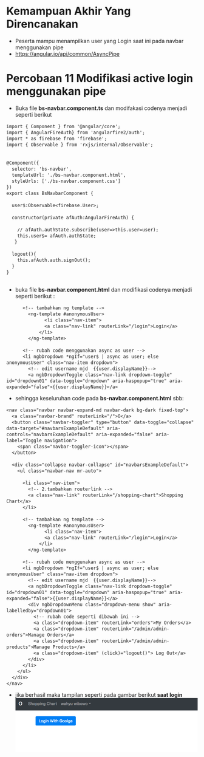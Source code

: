 # Kemampuan Akhir Yang Direncanakan

- Peserta mampu menampilkan user yang Login saat ini pada navbar menggunakan pipe
- https://angular.io/api/common/AsyncPipe 

# Percobaan 11 Modifikasi active login menggunakan pipe

- Buka file **bs-navbar.component.ts** dan modifakasi codenya menjadi seperti berikut

```
import { Component } from '@angular/core';
import { AngularFireAuth} from 'angularfire2/auth';
import * as firebase from 'firebase';
import { Observable } from 'rxjs/internal/Observable';


@Component({
  selector: 'bs-navbar',
  templateUrl: './bs-navbar.component.html',
  styleUrls: ['./bs-navbar.component.css']
})
export class BsNavbarComponent {

  user$:Observable<firebase.User>;

  constructor(private afAuth:AngularFireAuth) {

    // afAuth.authState.subscribe(user=>this.user=user);
    this.user$= afAuth.authState;
   }

  logout(){
    this.afAuth.auth.signOut();
  }
}


```
- buka file **bs-navbar.component.html** dan modifikasi codenya menjadi seperti berikut :

```
      <!-- tambahkan ng template -->
        <ng-template #anonymousUser>
              <li class="nav-item">
              <a class="nav-link" routerLink="/login">Login</a>
            </li>
        </ng-template>
  
      <!-- rubah code menggunakan async as user -->
      <li ngbDropdown *ngIf="user$ | async as user; else anonymousUser" class="nav-item dropdown">
        <!-- edit username mjd  {{user.displayName}}-->
        <a ngbDropdownToggle class="nav-link dropdown-toggle" id="dropdown01" data-toggle="dropdown" aria-haspopup="true" aria-expanded="false">{{user.displayName}}</a>

```
- sehingga keseluruhan code pada **bs-navbar.component.html** sbb:

```
<nav class="navbar navbar-expand-md navbar-dark bg-dark fixed-top">
  <a class="navbar-brand" routerLink="/">O</a>
  <button class="navbar-toggler" type="button" data-toggle="collapse" data-target="#navbarsExampleDefault" aria-controls="navbarsExampleDefault" aria-expanded="false" aria-label="Toggle navigation">
    <span class="navbar-toggler-icon"></span>
  </button>

  <div class="collapse navbar-collapse" id="navbarsExampleDefault">
    <ul class="navbar-nav mr-auto">

      <li class="nav-item">
        <!-- 2.tambahkan routerlink -->
        <a class="nav-link" routerLink="/shopping-chart">Shopping Chart</a>
      </li>

      <!-- tambahkan ng template -->
        <ng-template #anonymousUser>
              <li class="nav-item">
              <a class="nav-link" routerLink="/login">Login</a>
            </li>
        </ng-template>
  
      <!-- rubah code menggunakan async as user -->
      <li ngbDropdown *ngIf="user$ | async as user; else anonymousUser" class="nav-item dropdown">
        <!-- edit username mjd  {{user.displayName}}-->
        <a ngbDropdownToggle class="nav-link dropdown-toggle" id="dropdown01" data-toggle="dropdown" aria-haspopup="true" aria-expanded="false">{{user.displayName}}</a>
        <div ngbDropdownMenu class="dropdown-menu show" aria-labelledby="dropdown01">
          <!-- rubah code seperti dibawah ini -->
          <a class="dropdown-item" routerLink="orders">My Orders</a>
          <a class="dropdown-item" routerLink="/admin/admin-orders">Manage Orders</a>
          <a class="dropdown-item" routerLink="/admin/admin-products">Manage Products</a>
          <a class="dropdown-item" (click)="logout()"> Log Out</a>
        </div>
      </li>     
    </ul>
  </div>
</nav>

```
- jika berhasil maka tampilan seperti pada gambar berikut **saat login**
![](image/chapter2/img8.png)

